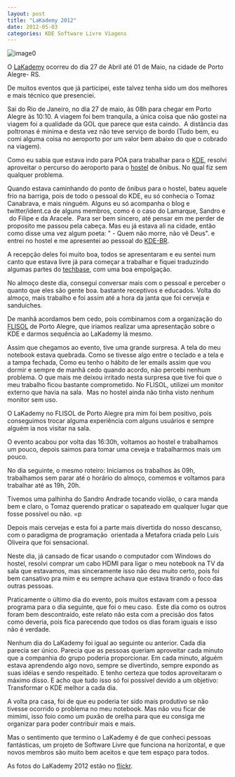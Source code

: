 ```yaml
---
layout: post
title: "LaKademy 2012"
date: 2012-05-03
categories: KDE Software Livre Viagens
---
```


![image0](https://liveblue.files.wordpress.com/2012/04/bannerlakademyf.jpg)

O [LaKademy](http://br.kde.org/LAkademy) ocorreu do dia 27 de Abril até
01 de Maio, na cidade de Porto Alegre- RS.

De muitos eventos que já participei, este talvez tenha sido um dos
melhores e mais técnico que presenciei.

Sai do Rio de Janeiro, no dia 27 de maio, às 08h para chegar em Porto
Alegre às 10:10. A viagem foi bem tranquila, a única coisa que não
gostei na viagem foi a qualidade da GOL que parece que esta caindo.  A
distância das poltronas é minima e desta vez não teve serviço de bordo
(Tudo bem, eu comi alguma coisa no aeroporto por um valor bem abaixo do
que o cobrado na viagem).

Como eu sabia que estava indo para POA para trabalhar para o
[KDE](http://www.kde.org), resolvi aproveitar o percurso do aeroporto
para o [hostel](http://www.portoalegreecohostel.com.br/) de ônibus. No
qual fiz sem qualquer problema.

Quando estava caminhando do ponto de ônibus para o hostel, bateu aquele
frio na barriga, pois de todo o pessoal do KDE, eu só conhecia o Tomaz
Canabrava, e mais ninguém. Alguns eu só acompanha o blog e
twitter/ident.ca de alguns membros, como é o caso do Lamarque, Sandro e
 do Filipe e da Aracele.  Para ser bem sincero, até pensar em me perder
de proposito me passou pela cabeça. Mas eu já estava ali na cidade,
então como disse uma vez algum poeta: " - Quem não morre, não vê Deus".
e entrei no hostel e me apresentei ao pessoal do
[KDE-BR](http://br.kde.org).

A recepção deles foi muito boa, todos se apresentaram e eu sentei num
canto que estava livre já para começar a trabalhar e fiquei traduzindo
algumas partes do [techbase](http://techbase.kde.org), com uma boa
empolgação.

No almoço deste dia, consegui conversar mais com o pessoal e perceber o
quanto que eles são gente boa. bastante receptivos e educados. Volta do
almoço, mais trabalho e foi assim até a hora da janta que foi cerveja e
sanduiches.

De manhã acordamos bem cedo, pois combinamos com a organização do
[FLISOL](http://www.flisol.net/FLISOL2012/Brasil/PortoAlegre) de Porto
Alegre, que iriamos realizar uma apresentação sobre o KDE e darmos
sequência ao LaKademy lá mesmo.

Assim que chegamos ao evento, tive uma grande surpresa. A tela do meu
notebook estava quebrada. Como se tivesse algo entre o teclado e a tela
e a tampa fechada, Como eu tenho o hábito de ler emails assim que vou
dormir e sempre de manhã cedo quando acordo, não percebi nenhum
problema. O que mais me deixou irritado nesta surpresa que tive foi que
o meu trabalho ficou bastante comprometido. No FLISOL, utilizei um
monitor externo que havia na sala.  Mas no hostel ainda não tinha visto
nenhum monitor sem uso.

O LaKademy no FLISOL de Porto Alegre pra mim foi bem positivo, pois
conseguimos trocar alguma experiência com alguns usuários e sempre
alguém ia nos visitar na sala.

O evento acabou por volta das 16:30h, voltamos ao hostel e trabalhamos
um pouco, depois saimos para tomar uma ceveja e trabalharmos mais um
pouco.

No dia seguinte, o mesmo roteiro: Iniciamos os trabalhos às 09h,
trabalhamos sem parar até o horário do almoço, comemos e voltamos para
trabalhar até as 19h, 20h.

Tivemos uma palhinha do Sandro Andrade tocando violão, o cara manda bem
e claro, o Tomaz querendo praticar o sapateado em qualquer lugar que
fosse possível ou não. =p

Depois mais cervejas e esta foi a parte mais divertida do nosso
descanso, com o paradigma de programação  orientada a Metafora criada
pelo Luis Oliveira que foi sensacional.

Neste dia, já cansado de ficar usando o computador com Windows do
hostel, resolvi comprar um cabo HDMI para ligar o meu notebook na TV da
sala que estavamos, mas sinceramente isso não deu muito certo, pois foi
bem cansativo pra mim e eu sempre achava que estava tirando o foco das
outras pessoas.

Praticamente o último dia do evento, pois muitos estavam com a pessoa
programa para o dia seguinte, que foi o meu caso.  Este dia como os
outros foram bem descontraído, este relato não esta com a precisão dos
fatos como deveria, pois fica parecendo que todos os dias foram iguais e
isso não é verdade.

Nenhum dia do LaKademy foi igual ao seguinte ou anterior. Cada dia
parecia ser único. Parecia que as pessoas queriam aproveitar cada minuto
que a companhia do grupo poderia proporcionar. Em cada minuto, alguém
estava aprendendo algo novo, sempre se divertindo, sempre expondo as
suas idéias e sendo respeitado. E tenho certeza que todos aproveitaram o
máximo disso. E acho que tudo isso só foi possível devido a um objetivo:
Transformar o KDE melhor a cada dia.

A volta pra casa, foi de que eu poderia ter sido mais produtivo se não
tivesse ocorrido o problema no meu notebook. Mas não vou ficar de
mimimi, isso foio como um puxão de orelha para que eu consiga me
organizar para poder contribuir mais e mais.

Mas o sentimento que termino o LaKademy é de que conheci pessoas
fantásticas, um projeto de Software Livre que funciona na horizontal, e
que novos membros são muito bem aceitos e que tem espaço para todos.

As fotos do LaKademy 2012 estão no
[flickr](https://secure.flickr.com/photos/kdebr/sets/72157629556717474/).
